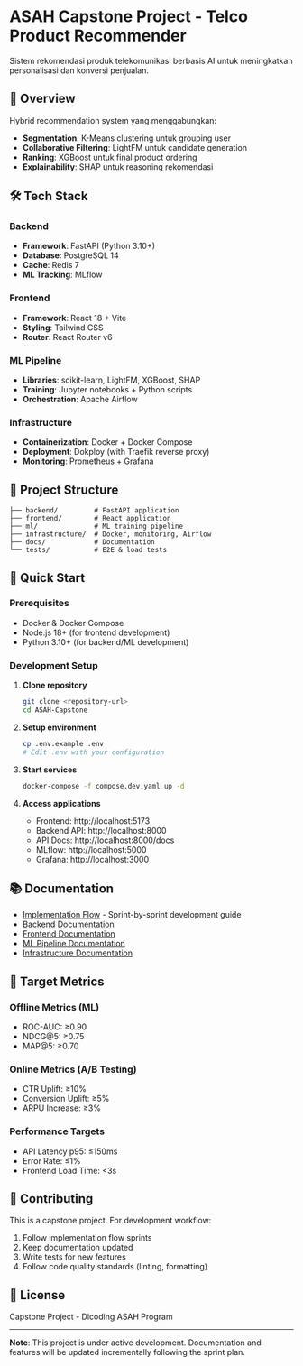 # ASAH Capstone Project - Telco Product Recommender

Sistem rekomendasi produk telekomunikasi berbasis AI untuk meningkatkan personalisasi dan konversi penjualan.

## 🎯 Overview

Hybrid recommendation system yang menggabungkan:
- **Segmentation**: K-Means clustering untuk grouping user
- **Collaborative Filtering**: LightFM untuk candidate generation
- **Ranking**: XGBoost untuk final product ordering
- **Explainability**: SHAP untuk reasoning rekomendasi

## 🛠️ Tech Stack

### Backend
- **Framework**: FastAPI (Python 3.10+)
- **Database**: PostgreSQL 14
- **Cache**: Redis 7
- **ML Tracking**: MLflow

### Frontend
- **Framework**: React 18 + Vite
- **Styling**: Tailwind CSS
- **Router**: React Router v6

### ML Pipeline
- **Libraries**: scikit-learn, LightFM, XGBoost, SHAP
- **Training**: Jupyter notebooks + Python scripts
- **Orchestration**: Apache Airflow

### Infrastructure
- **Containerization**: Docker + Docker Compose
- **Deployment**: Dokploy (with Traefik reverse proxy)
- **Monitoring**: Prometheus + Grafana

## 📁 Project Structure

```
├── backend/         # FastAPI application
├── frontend/        # React application
├── ml/              # ML training pipeline
├── infrastructure/  # Docker, monitoring, Airflow
├── docs/            # Documentation
└── tests/           # E2E & load tests
```

## 🚀 Quick Start

### Prerequisites
- Docker & Docker Compose
- Node.js 18+ (for frontend development)
- Python 3.10+ (for backend/ML development)

### Development Setup

1. **Clone repository**
   ```bash
   git clone <repository-url>
   cd ASAH-Capstone
   ```

2. **Setup environment**
   ```bash
   cp .env.example .env
   # Edit .env with your configuration
   ```

3. **Start services**
   ```bash
   docker-compose -f compose.dev.yaml up -d
   ```

4. **Access applications**
   - Frontend: http://localhost:5173
   - Backend API: http://localhost:8000
   - API Docs: http://localhost:8000/docs
   - MLflow: http://localhost:5000
   - Grafana: http://localhost:3000

## 📚 Documentation

- [Implementation Flow](IMPLEMENTATION_FLOW.md) - Sprint-by-sprint development guide
- [Backend Documentation](backend/README.md)
- [Frontend Documentation](frontend/README.md)
- [ML Pipeline Documentation](ml/README.md)
- [Infrastructure Documentation](infrastructure/README.md)

## 🎯 Target Metrics

### Offline Metrics (ML)
- ROC-AUC: ≥0.90
- NDCG@5: ≥0.75
- MAP@5: ≥0.70

### Online Metrics (A/B Testing)
- CTR Uplift: ≥10%
- Conversion Uplift: ≥5%
- ARPU Increase: ≥3%

### Performance Targets
- API Latency p95: ≤150ms
- Error Rate: ≤1%
- Frontend Load Time: <3s

## 🤝 Contributing

This is a capstone project. For development workflow:
1. Follow implementation flow sprints
2. Keep documentation updated
3. Write tests for new features
4. Follow code quality standards (linting, formatting)

## 📄 License

Capstone Project - Dicoding ASAH Program

---

**Note**: This project is under active development. Documentation and features will be updated incrementally following the sprint plan.
